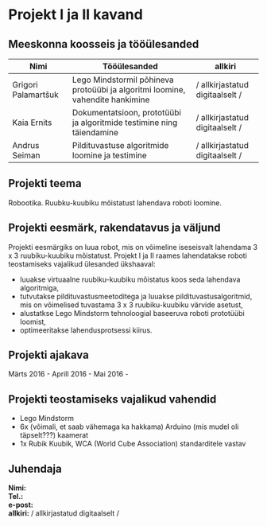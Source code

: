 # Projekt I ja II kavand

## Meeskonna koosseis ja tööülesanded  

| Nimi  | Tööülesanded  | allkiri  |
|---|---|---|
| Grigori Palamartšuk  | Lego Mindstormil põhineva protoüübi ja algoritmi loomine, vahendite hankimine  | / allkirjastatud digitaalselt /  |
| Kaia Ernits  | Dokumentatsioon, prototüübi ja algoritmide testimine ning täiendamine  | / allkirjastatud digitaalselt /  |
| Andrus Seiman  | Pildituvastuse algoritmide loomine ja testimine  | / allkirjastatud digitaalselt /  |

## Projekti teema
Robootika. Ruubku-kuubiku mõistatust lahendava roboti loomine.


## Projekti eesmärk, rakendatavus ja väljund
Projekti eesmärgiks on luua robot, mis on võimeline iseseisvalt lahendama 3 x 3 ruubiku-kuubiku mõistatust.
Projekt I ja II raames lahendatakse roboti teostamiseks vajalikud ülesanded ükshaaval:
- luuakse virtuaalne ruubiku-kuubiku mõistatus koos seda lahendava algoritmiga,
- tutvutakse pildituvastusmeetoditega ja luuakse pildituvastusalgoritmid, mis on võimelised tuvastama 3 x 3 ruubiku-kuubiku värvide asetust,
- alustatkse Lego Mindstorm tehnoloogial baseeruva roboti prototüübi loomist,
- optimeeritakse lahendusprotsessi kiirus.

## Projekti ajakava
Märts 2016 - 
Aprill 2016 - 
Mai 2016 - 

## Projekti teostamiseks vajalikud vahendid
- Lego Mindstorm
- 6x (võimali, et saab vähemaga ka hakkama) Arduino (mis mudel oli täpselt???) kaamerat
- 1x Rubik Kuubik, WCA (World Cube Association) standarditele vastav

## Juhendaja
__Nimi:__  
__Tel.:__  
__e-post:__  
__allkiri:__ / allkirjastatud digitaalselt /
